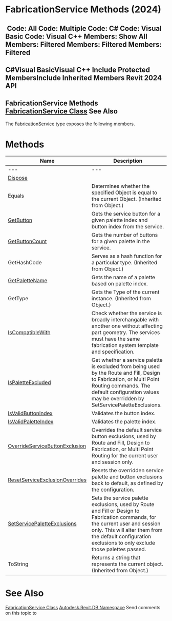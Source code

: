 # FabricationService Methods (2024)

﻿
 Code: All Code: Multiple Code: C# Code: Visual Basic Code: Visual C++  Members: Show All Members: Filtered Members: Filtered Members: Filtered   
---  
C#Visual BasicVisual C++
Include Protected MembersInclude Inherited Members
Revit 2024 API  
---  
FabricationService Methods  
[FabricationService Class](e29ecbb2-7de0-c341-0db0-9f77bd0f5543.md "FabricationService Class") See Also  
---  
The [FabricationService](e29ecbb2-7de0-c341-0db0-9f77bd0f5543.md "FabricationService Class") type exposes the following members.
# Methods
| Name | Description |
| --- | --- |
| --- | --- | --- |
| [Dispose](769b9c47-e567-40a6-514a-f1033d98070f.md "Dispose Method") |
| Equals | Determines whether the specified Object is equal to the current Object. (Inherited from Object.) |
| [GetButton](a07bb5f7-6c08-3d6b-25ea-5891cc2dfc5e.md "GetButton Method") | Gets the service button for a given palette index and button index from the service. |
| [GetButtonCount](c80b99e4-736f-e357-2d3c-efe0ed2fa91d.md "GetButtonCount Method") | Gets the number of buttons for a given palette in the service. |
| GetHashCode | Serves as a hash function for a particular type.  (Inherited from Object.) |
| [GetPaletteName](0d12d23a-a3f0-48e6-fc70-be50d0ffeb23.md "GetPaletteName Method") | Gets the name of a palette based on palette index. |
| GetType | Gets the Type of the current instance. (Inherited from Object.) |
| [IsCompatibleWith](e5a1a4bc-fcfb-9b02-c76c-98d42ed424a5.md "IsCompatibleWith Method") | Check whether the service is broadly interchangable with another one without affecting part geometry. The services must have the same fabrication system template and specification. |
| [IsPaletteExcluded](a19ff9d5-04f1-dc18-d591-66f6f9c9bfa0.md "IsPaletteExcluded Method") | Get whether a service palette is excluded from being used by the Route and Fill, Design to Fabrication, or Multi Point Routing commands. The default configuration values may be overridden by SetServicePaletteExclusions. |
| [IsValidButtonIndex](1936cceb-ffc4-9631-2d90-28e937bf2578.md "IsValidButtonIndex Method") | Validates the button index. |
| [IsValidPaletteIndex](910a66d8-190d-29a4-9129-4c5deb9eb729.md "IsValidPaletteIndex Method") | Validates the palette index. |
| [OverrideServiceButtonExclusion](5a0ce9ef-042c-def5-2d9a-c5f15e308040.md "OverrideServiceButtonExclusion Method") | Overrides the default service button exclusions, used by Route and Fill, Design to Fabrication, or Multi Point Routing for the current user and session only. |
| [ResetServiceExclusionOverrides](8f03af55-9ed3-1695-a046-06973e7e0322.md "ResetServiceExclusionOverrides Method") | Resets the overridden service palette and button exclusions back to default, as defined by the configuration. |
| [SetServicePaletteExclusions](c00b14ba-4728-c10d-8c07-28244dc84dcb.md "SetServicePaletteExclusions Method") | Sets the service palette exclusions, used by Route and Fill or Design to Fabrication commands, for the current user and session only. This will alter them from the default configuration exclusions to only exclude those palettes passed. |
| ToString | Returns a string that represents the current object. (Inherited from Object.) |

# See Also
[FabricationService Class](e29ecbb2-7de0-c341-0db0-9f77bd0f5543.md "FabricationService Class")
[Autodesk.Revit.DB Namespace](87546ba7-461b-c646-cbb1-2cb8f5bff8b2.md "Autodesk.Revit.DB Namespace")
Send comments on this topic to 